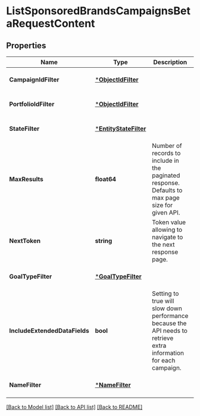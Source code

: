 # ListSponsoredBrandsCampaignsBetaRequestContent

## Properties
Name | Type | Description | Notes
------------ | ------------- | ------------- | -------------
**CampaignIdFilter** | [***ObjectIdFilter**](ObjectIdFilter.md) |  | [optional] [default to null]
**PortfolioIdFilter** | [***ObjectIdFilter**](ObjectIdFilter.md) |  | [optional] [default to null]
**StateFilter** | [***EntityStateFilter**](EntityStateFilter.md) |  | [optional] [default to null]
**MaxResults** | **float64** | Number of records to include in the paginated response. Defaults to max page size for given API. | [optional] [default to null]
**NextToken** | **string** | Token value allowing to navigate to the next response page. | [optional] [default to null]
**GoalTypeFilter** | [***GoalTypeFilter**](GoalTypeFilter.md) |  | [optional] [default to null]
**IncludeExtendedDataFields** | **bool** | Setting to true will slow down performance because the API needs to retrieve extra information for each campaign. | [optional] [default to null]
**NameFilter** | [***NameFilter**](NameFilter.md) |  | [optional] [default to null]

[[Back to Model list]](../README.md#documentation-for-models) [[Back to API list]](../README.md#documentation-for-api-endpoints) [[Back to README]](../README.md)

